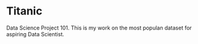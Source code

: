 # Titanic
Data Science Project 101. This is my work on the most populan dataset for aspiring Data Scientist.
